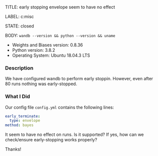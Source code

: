 TITLE:
early stopping envelope seem to have no effect

LABEL:
c:misc

STATE:
closed

BODY:
`wandb --version && python --version && uname`

* Weights and Biases version: 0.8.36
* Python version: 3.8.2
* Operating System: Ubuntu 18.04.3 LTS

### Description
We have configured wandb to perform early stoppin. However, even after 80 runs nothing was early-stopped.

### What I Did
Our config file `config.yml` contains the following lines:
```yaml
early_terminate:
  type: envelope
method: bayes
```
It seem to have no effect on runs. Is it supported? If yes, how can we check/ensure early-stopping works properly?

Thanks!

